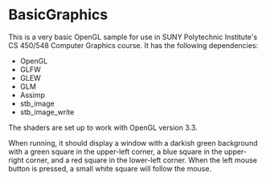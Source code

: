 BasicGraphics
=============

This is a very basic OpenGL sample for use in SUNY Polytechnic Institute's CS 450/548 Computer Graphics course.  It has the following dependencies:

- OpenGL
- GLFW
- GLEW
- GLM
- Assimp
- stb_image
- stb_image_write

The shaders are set up to work with OpenGL version 3.3.

When running, it should display a window with a darkish green background with a green square in the upper-left corner, a blue square in the upper-right corner, and a red square in the lower-left corner.  When the left mouse button is pressed, a small white square will follow the mouse.



